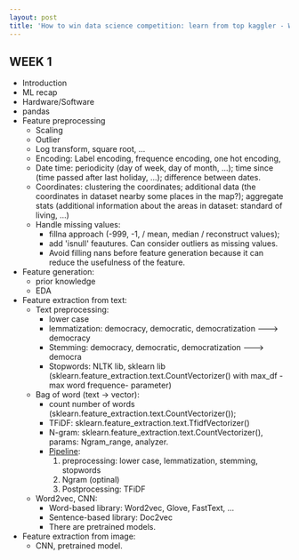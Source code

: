 ```yaml
---
layout: post
title: 'How to win data science competition: learn from top kaggler - Week 1'
---
```

## WEEK 1

- Introduction
- ML recap
- Hardware/Software
- pandas
- Feature preprocessing 
  - Scaling 
  - Outlier
  - Log transform, square root, ...
  - Encoding: Label encoding, frequence encoding, one hot encoding, 
  - Date time: periodicity (day of week, day of month, ...); time since (time passed after last holiday, ...); difference between dates.
  - Coordinates: clustering the coordinates; additional data (the coordinates in dataset nearby some places in the map?); aggregate stats (additional information about the areas in dataset: standard of living, ...)
  - Handle missing values: 
    - fillna approach (-999, -1, / mean, median / reconstruct values); 
    - add 'isnull' feautures. Can consider outliers as missing values. 
    - Avoid filling nans before feature generation because it can reduce the usefulness of the feature.
- Feature generation: 
  - prior knowledge
  - EDA
- Feature extraction from text: 
  - Text preprocessing: 
    - lower case
    - lemmatization: democracy, democratic, democratization ---> democracy
    - Stemming: democracy, democratic, democratization ---> democra
    - Stopwords: NLTK lib, sklearn lib (sklearn.feature_extraction.text.CountVectorizer() with max_df -max word frequence- parameter)
  - Bag of word (text -> vector): 
    - count number of words (sklearn.feature_extraction.text.CountVectorizer()); 
    - TFiDF: sklearn.feature_extraction.text.TfidfVectorizer()
    - N-gram: sklearn.feature_extraction.text.CountVectorizer(), params: Ngram_range, analyzer.
    - <u>Pipeline</u>: 
      1. preprocessing: lower case, lemmatization, stemming, stopwords
      2. Ngram (optinal)
      3. Postprocessing: TFiDF
  - Word2vec, CNN: 
    - Word-based library: Word2vec, Glove, FastText, ...
    - Sentence-based library: Doc2vec
    - There are pretrained models.
- Feature extraction from image:
  - CNN, pretrained model.
